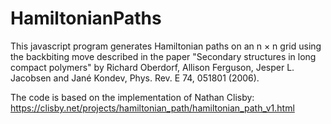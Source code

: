 # HamiltonianPaths

This javascript program generates Hamiltonian paths on an n × n grid using the backbiting move described in the paper "Secondary structures in long compact polymers" by Richard Oberdorf, Allison Ferguson, Jesper L. Jacobsen and Jané Kondev, Phys. Rev. E 74, 051801 (2006).

The code is based on the implementation of Nathan Clisby: https://clisby.net/projects/hamiltonian_path/hamiltonian_path_v1.html
